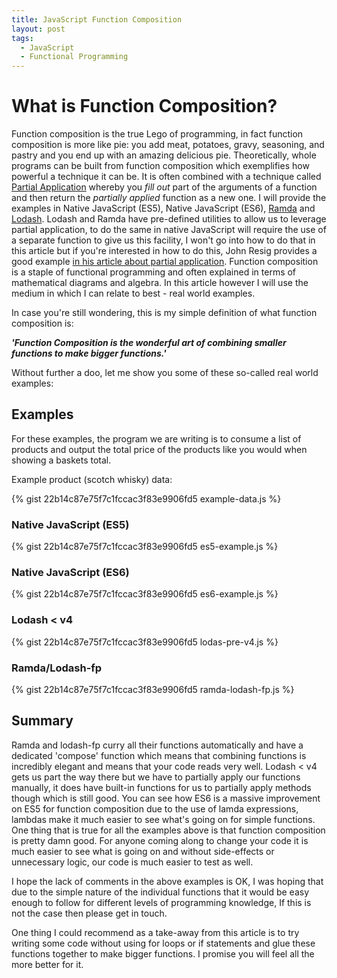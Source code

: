 ```yaml
---
title: JavaScript Function Composition
layout: post
tags:
  - JavaScript
  - Functional Programming
---
```


# What is Function Composition?
Function composition is the true Lego of programming, in fact function composition is more like pie: you add meat, potatoes, gravy, seasoning, and pastry and you end up with an amazing delicious pie. Theoretically, whole programs can be built from function composition which exemplifies how powerful a technique it can be. It is often combined with a technique called [Partial Application](https://en.wikipedia.org/wiki/Partial_application) whereby you *fill out* part of the arguments of a function and then return the *partially applied* function as a new one. I will provide the examples in Native JavaScript (ES5), Native JavaScript (ES6), [Ramda](http://ramdajs.com/) and [Lodash](https://lodash.com/). Lodash and Ramda have pre-defined utilities to allow us to leverage partial application, to do the same in native JavaScript will require the use of a separate function to give us this facility, I won't go into how to do that in this article but if you're interested in how to do this, John Resig provides a good example [in his article about partial application](http://ejohn.org/blog/partial-functions-in-javascript/).
Function composition is a staple of functional programming and often explained in terms of mathematical diagrams and algebra. In this article however I will use the medium in which I can relate to best - real world examples.

In case you're still wondering, this is my simple definition of what function composition is:

***'Function Composition is the wonderful art of combining smaller functions to make bigger functions.'***

Without further a doo, let me show you some of these so-called real world examples:

## Examples
For these examples, the program we are writing is to consume a list of products and output the total price of the products like you would when showing a baskets total.

Example product (scotch whisky) data:

{% gist 22b14c87e75f7c1fccac3f83e9906fd5 example-data.js %}

### Native JavaScript (ES5)

{% gist 22b14c87e75f7c1fccac3f83e9906fd5 es5-example.js %}

### Native JavaScript (ES6)

{% gist 22b14c87e75f7c1fccac3f83e9906fd5 es6-example.js %}

### Lodash < v4

{% gist 22b14c87e75f7c1fccac3f83e9906fd5 lodas-pre-v4.js %}

### Ramda/Lodash-fp

{% gist 22b14c87e75f7c1fccac3f83e9906fd5 ramda-lodash-fp.js %}

## Summary
Ramda and lodash-fp curry all their functions automatically and have a dedicated 'compose' function which means that combining functions is incredibly elegant and means that your code reads very well. Lodash < v4 gets us part the way there but we have to partially apply our functions manually, it does have built-in functions for us to partially apply methods though which is still good. You can see how ES6 is a massive improvement on ES5 for function composition due to the use of lamda expressions, lambdas make it much easier to see what's going on for simple functions. One thing that is true for all the examples above is that function composition is pretty damn good. For anyone coming along to change your code it is much easier to see what is going on and without side-effects or unnecessary logic, our code is much easier to test as well.

I hope the lack of comments in the above examples is OK, I was hoping that due to the simple nature of the individual functions that it would be easy enough to follow for different levels of programming knowledge, If this is not the case then please get in touch.

One thing I could recommend as a take-away from this article is to try writing some code without using for loops or if statements and glue these functions together to make bigger functions. I promise you will feel all the more better for it.
